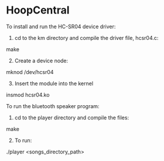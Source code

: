 # HoopCentral

To install and run the HC-SR04 device driver:

1. cd to the km directory and compile the driver file, hcsr04.c:

make

2. Create a device node:

mknod /dev/hcsr04

3. Insert the module into the kernel

insmod hcsr04.ko


To run the bluetooth speaker program:

1. cd to the player directory and compile the files:

make

2. To run:

./player  <songs_directory_path>
